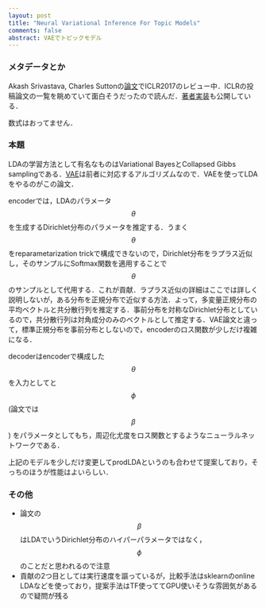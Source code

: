 ```yaml
---
layout: post
title: "Neural Variational Inference For Topic Models"
comments: false
abstract: VAEでトピックモデル
---
```


### メタデータとか

Akash Srivastava, Charles Suttonの[論文](https://openreview.net/forum?id=BybtVK9lg)でICLR2017のレビュー中．ICLRの投稿論文の一覧を眺めていて面白そうだったので読んだ．[著者実装](https://github.com/akashgit/Neural-Variational-Inference-for-Topic-Models)も公開している．

数式はおってません．

### 本題

LDAの学習方法として有名なものはVariational BayesとCollapsed Gibbs samplingである．[VAE](https://arxiv.org/abs/1312.6114)は前者に対応するアルゴリズムなので．VAEを使ってLDAをやるのがこの論文．

encoderでは，LDAのパラメータ$$\theta$$を生成するDirichlet分布のパラメータを推定する．うまく$$\theta$$をreparametarization trickで構成できないので，Dirichlet分布をラプラス近似し，そのサンプルにSoftmax関数を適用することで$$\theta$$のサンプルとして代用する．これが貢献．ラプラス近似の詳細はここでは詳しく説明しないが，ある分布を正規分布で近似する方法．よって，多変量正規分布の平均ベクトルと共分散行列を推定する．事前分布を対称なDirichlet分布としているので，共分散行列は対角成分のみのベクトルとして推定する．VAE論文と違って，標準正規分布を事前分布としないので，encoderのロス関数が少しだけ複雑になる．

decoderはencoderで構成した$$\theta$$を入力としてと$$\phi$$ (論文では $$\beta$$) をパラメータとしてもち，周辺化尤度をロス関数とするようなニューラルネットワークである．

上記のモデルを少しだけ変更してprodLDAというのも合わせて提案しており，そっちのほうが性能はよいらしい．

### その他

- 論文の$$\beta$$はLDAでいうDirichlet分布のハイパーパラメータではなく，$$\phi$$のことだと思われるので注意
- 貢献の2つ目としては実行速度を謳っているが，比較手法はsklearnのonline LDAなどを使っており，提案手法はTF使っててGPU使いそうな雰囲気があるので疑問が残る
